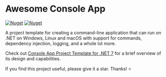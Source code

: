 # Awesome Console App

[![Nuget](https://img.shields.io/nuget/v/JasonTaylorDev.AwesomeConsole?label=NuGet)](https://www.nuget.org/packages/JasonTaylorDev.AwesomeConsole)
[![Nuget](https://img.shields.io/nuget/dt/JasonTaylorDev.AwesomeConsole?label=Downloads)](https://www.nuget.org/packages/JasonTaylorDev.AwesomeConsole)

A project template for creating a command-line application that can run on .NET on Windows, Linux and macOS with support for commands, dependency injection, logging, and a whole lot more.

Check out [Console App Project Template for .NET 7](https://jasontaylor.dev/?p=2722) for a brief overview of its design and capabilities.

If you find this project useful, please give it a star. Thanks! ⭐
